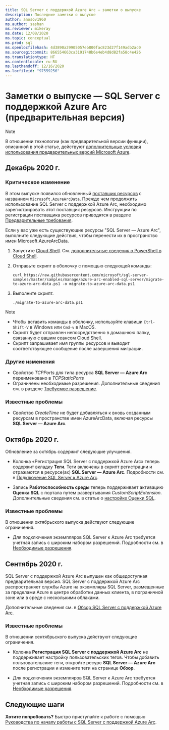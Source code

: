 ```yaml
---
title: SQL Server с поддержкой Azure Arc — заметки о выпуске
description: Последние заметки о выпуске
author: anosov1960
ms.author: sashan
ms.reviewer: mikeray
ms.date: 12/08/2020
ms.topic: conceptual
ms.prod: sql
ms.openlocfilehash: 4d3890a29905057eb800fac823d27f149adb2ac0
ms.sourcegitcommit: 866554663ca3191748b6e4eb4d8d82fa58c4e426
ms.translationtype: HT
ms.contentlocale: ru-RU
ms.lasthandoff: 12/16/2020
ms.locfileid: "97559256"
---
```

# <a name="release-notes---azure-arc-enabled-sql-server-preview"></a>Заметки о выпуске — SQL Server с поддержкой Azure Arc (предварительная версия)

> [!NOTE]
> В отношении технологии (как предварительной версии функции), описанной в этой статье, действуют [дополнительные условия использования предварительных версий Microsoft Azure](https://azure.microsoft.com/support/legal/preview-supplemental-terms/).

## <a name="december-2020"></a>Декабрь 2020 г.

### <a name="breaking-change"></a>Критическое изменение

В этом выпуске появился обновленный [поставщик ресурсов](/azure/azure-resource-manager/management/azure-services-resource-providers) с названием `Microsoft.AzureArcData`. Прежде чем продолжить использование SQL Server с поддержкой Azure Arc, необходимо зарегистрировать этот поставщик ресурсов. Инструкции по регистрации поставщика ресурсов приводятся в разделе [Предварительные требования](connect.md#prerequisites).

Если у вас уже есть существующие ресурсы "SQL Server — Azure Arc", выполните следующие действия, чтобы перенести их в пространство имен Microsoft.AzureArcData.

1. Запустите [Cloud Shell](https://shell.azure.com/). См. [дополнительные сведения о PowerShell в Cloud Shell](https://aka.ms/pscloudshell/docs).

2. Отправьте скрипт в оболочку с помощью следующей команды:

    ```console
    curl https://raw.githubusercontent.com/microsoft/sql-server-samples/master/samples/manage/azure-arc-enabled-sql-server/migrate-to-azure-arc-data.ps1 -o migrate-to-azure-arc-data.ps1
    ```
3. Выполните скрипт.  

    ```console
   ./migrate-to-azure-arc-data.ps1
    ```

> [!NOTE]
> - Чтобы вставить команды в оболочку, используйте клавиши `Ctrl-Shift-V` в Windows или `Cmd-v` в MacOS.
> - Скрипт будет отправлен непосредственно в домашнюю папку, связанную с вашим сеансом Cloud Shell.
> - Скрипт запрашивает имя группы ресурсов и выводит соответствующее сообщение после завершения миграции.

### <a name="other-changes"></a>Другие изменения

* Свойство *TCPPorts* для типа ресурса **SQL Server — Azure Arc** переименовано в *TCPStaticPorts*
* Ограничены необходимые разрешения. Дополнительные сведения см. в разделе [Требуемое разрешение](overview.md#required-permissions).

### <a name="known-issues"></a>Известные проблемы

* Свойство *CreateTime* не будет добавляться к вновь созданным ресурсам в пространстве имен AzureArcData, включая ресурсы **SQL Server — Azure Arc**.

## <a name="october-2020"></a>Октябрь 2020 г.

Обновление за октябрь содержит следующие улучшения.

* Колонка «Регистрация SQL Server с поддержкой Azure Arc» теперь содержит вкладку **Теги**. Теги включены в скрипт регистрации и отражаются в ресурсе(ах) **SQL Server — Azure Arc**. Подробности см. в [Подключение SQL Server к Azure Arc](connect.md).

* Запись **Работоспособность среды** теперь поддерживает активацию **Оценка SQL** с портала путем развертывания *CustomScriptExtension*. Дополнительные сведения см. в статье о [настройке Оценки SQL](assess.md#run-on-demand-sql-assessment).

### <a name="known-issues"></a>Известные проблемы

В отношении октябрьского выпуска действуют следующие ограничения.

* Для подключения экземпляров SQL Server к Azure Arc требуется учетная запись с широким набором разрешений. Подробности см. в [Необходимые разрешения](overview.md#required-permissions).

## <a name="september-2020"></a>Сентябрь 2020 г.

SQL Server с поддержкой Azure Arc выпущен как общедоступная предварительная версия. SQL Server с поддержкой Azure Arc распространяет службы Azure на экземпляры SQL Server, размещенные за пределами Azure в центре обработки данных клиента, в пограничной зоне или в среде с несколькими облаками.

Дополнительные сведения см. в [Обзор SQL Server с поддержкой Azure Arc](overview.md).

### <a name="known-issues"></a>Известные проблемы

В отношении сентябрьского выпуска действуют следующие ограничения.

* Колонка **Регистрация SQL Server с поддержкой Azure Arc** не поддерживает настройку пользовательских тегов. Чтобы добавить пользовательские теги, откройте ресурс **SQL Server — Azure Arc** после регистрации и измените теги на странице **Обзор**.

* Для подключения экземпляров SQL Server к Azure Arc требуется учетная запись с широким набором разрешений. Подробности см. в [Необходимые разрешения](overview.md#required-permissions).

## <a name="next-steps"></a>Следующие шаги

**Хотите попробовать?**  Быстро приступайте к работе с помощью [Руководства по началу работы с SQL Server с поддержкой Azure Arc](https://aka.ms/AzureArcSqlServerJumpstart).
